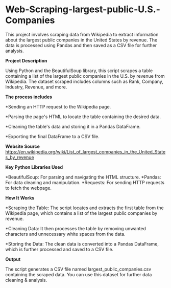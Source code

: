 # Web-Scraping-largest-public-U.S.-Companies
This project involves scraping data from Wikipedia to extract information about the largest public companies in the United States by revenue. The data is processed using Pandas and then saved as a CSV file for further analysis.

**Project Description**

Using Python and the BeautifulSoup library, this script scrapes a table containing a list of the largest public companies in the U.S. by revenue from Wikipedia. 
The dataset scraped includes columns such as Rank, Company, Industry, Revenue, and more.

**The process includes**

*Sending an HTTP request to the Wikipedia page.

*Parsing the page's HTML to locate the table containing the desired data.

*Cleaning the table's data and storing it in a Pandas DataFrame.

*Exporting the final DataFrame to a CSV file.


**Website Source** https://en.wikipedia.org/wiki/List_of_largest_companies_in_the_United_States_by_revenue

**Key Python Libraries Used**

*BeautifulSoup: For parsing and navigating the HTML structure.
*Pandas: For data cleaning and manipulation.
*Requests: For sending HTTP requests to fetch the webpage.

**How It Works**

*Scraping the Table: The script locates and extracts the first table from the Wikipedia page, which contains a list of the largest public companies by revenue.

*Cleaning Data: It then processes the table by removing unwanted characters and unnecessary white spaces from the data.

*Storing the Data: The clean data is converted into a Pandas DataFrame, which is further processed and saved to a CSV file.

**Output**

The script generates a CSV file named largest_public_companies.csv containing the scraped data. You can use this dataset for further data cleaning & analysis.

